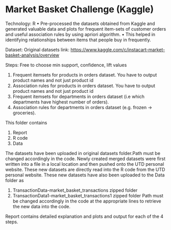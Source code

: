 # Market Basket Challenge (Kaggle)

Technology: R
•	Pre-processed the datasets obtained from Kaggle and generated valuable data and plots for frequent item-sets of customer orders and useful association rules by using apriori algorithm.
•	This helped in identifying relationships between items that people buy in frequently.

Dataset:
Original datasets link:
https://www.kaggle.com/c/instacart-market-basket-analysis/overview

Steps:
Free to choose min support, confidence, lift values
1. Frequent itemsets for products in orders dataset. You have to output product names and not just product id
2. Association rules for products in orders dataset. You have to output product names and not just product id
3. Frequent itemsets for departments in orders dataset (i.e which departments have highest number of orders). 
4. Association rules for departments in orders dataset (e.g. frozen -> groceries).

This folder contains
1. Report
2. R code
3. Data

The datasets have been uploaded in original datasets folder.Path must be changed accordingly in the code.
Newly created merged datasets were first written into a file in a local location and then pushed onto the UTD personal website. 
These new datasets are directly read into the R code from the UTD personal website.
These new datasets have also been uploaded to the Data folder as 
1. TransactionData-market_basket_transactions zipped folder
2. TransactionData1-market_basket_transactions1 zipped folder
Path must be changed accordingly in the code at the appropriate lines to retrieve the new data into the code.

Report contains detailed explanation and plots and output for each of the 4 steps.
